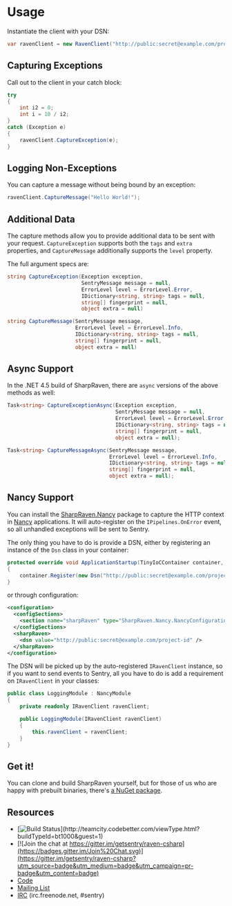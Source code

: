 Usage
=====
Instantiate the client with your DSN:

```csharp
var ravenClient = new RavenClient("http://public:secret@example.com/project-id");
```

Capturing Exceptions
--------------------
Call out to the client in your catch block:

```csharp
try
{
    int i2 = 0;
    int i = 10 / i2;
}
catch (Exception e)
{
    ravenClient.CaptureException(e);
}
```

Logging Non-Exceptions
----------------------
You can capture a message without being bound by an exception:

```csharp
ravenClient.CaptureMessage("Hello World!");
```

Additional Data
---------------
The capture methods allow you to provide additional data to be sent with your request. `CaptureException` supports both the
`tags` and `extra` properties, and `CaptureMessage` additionally supports the `level` property.

The full argument specs are:

```csharp
string CaptureException(Exception exception,
                        SentryMessage message = null,
                        ErrorLevel level = ErrorLevel.Error,
                        IDictionary<string, string> tags = null,
                        string[] fingerprint = null,
                        object extra = null)

string CaptureMessage(SentryMessage message,
                      ErrorLevel level = ErrorLevel.Info,
                      IDictionary<string, string> tags = null,
                      string[] fingerprint = null,
                      object extra = null)

```

Async Support
-------------
In the .NET 4.5 build of SharpRaven, there are `async` versions of the above methods as well:

```csharp
Task<string> CaptureExceptionAsync(Exception exception,
                                   SentryMessage message = null,
                                   ErrorLevel level = ErrorLevel.Error,
                                   IDictionary<string, string> tags = null,
                                   string[] fingerprint = null,
                                   object extra = null);

Task<string> CaptureMessageAsync(SentryMessage message,
                                 ErrorLevel level = ErrorLevel.Info,
                                 IDictionary<string, string> tags = null,
                                 string[] fingerprint = null,
                                 object extra = null);
```

Nancy Support
-------------
You can install the [SharpRaven.Nancy](https://www.nuget.org/packages/SharpRaven.Nancy) package to capture the HTTP context
in [Nancy](http://nancyfx.org/) applications. It will auto-register on the `IPipelines.OnError` event, so all unhandled
exceptions will be sent to Sentry.

The only thing you have to do is provide a DSN, either by registering an instance of the `Dsn` class in your container:

```csharp
protected override void ApplicationStartup(TinyIoCContainer container, IPipelines pipelines)
{
    container.Register(new Dsn("http://public:secret@example.com/project-id"));
}
```

or through configuration:

```xml
<configuration>
  <configSections>
    <section name="sharpRaven" type="SharpRaven.Nancy.NancyConfiguration, SharpRaven.Nancy" />
  </configSections>
  <sharpRaven>
    <dsn value="http://public:secret@example.com/project-id" />
  </sharpRaven>
</configuration>
```

The DSN will be picked up by the auto-registered `IRavenClient` instance, so if you want to send events to
Sentry, all you have to do is add a requirement on `IRavenClient` in your classes:

```csharp
public class LoggingModule : NancyModule
{
    private readonly IRavenClient ravenClient;

    public LoggingModule(IRavenClient ravenClient)
    {
        this.ravenClient = ravenClient;
    }
}
````

Get it!
-------
You can clone and build SharpRaven yourself, but for those of us who are happy with prebuilt binaries, there's [a NuGet package](https://www.nuget.org/packages/SharpRaven).

Resources
---------
* [![Build Status](http://teamcity.codebetter.com/app/rest/builds/buildType:(id:bt1000)/statusIcon)](http://teamcity.codebetter.com/viewType.html?buildTypeId=bt1000&guest=1)
* [![Join the chat at https://gitter.im/getsentry/raven-csharp](https://badges.gitter.im/Join%20Chat.svg)](https://gitter.im/getsentry/raven-csharp?utm_source=badge&utm_medium=badge&utm_campaign=pr-badge&utm_content=badge)
* [Code](http://github.com/getsentry/raven-csharp)
* [Mailing List](https://groups.google.com/group/getsentry)
* [IRC](irc://irc.freenode.net/sentry) (irc.freenode.net, #sentry)